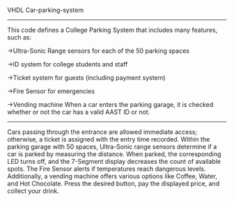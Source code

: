 VHDL Car-parking-system

--------------------------------------------------------------------------------------------------------------------------------------------------------------------------------------


This code defines a College Parking System that includes many features, such as:

->Ultra-Sonic Range sensors for each of the 50 parking spaces	

->ID system for college students and staff

->Ticket system for guests (including payment system)

->Fire Sensor for emergencies

->Vending machine When a car enters the parking garage, it is checked whether or not the car has a valid AAST ID or not.

--------------------------------------------------------------------------------------------------------------------------------------------------------------------------------------

Cars passing through the entrance are allowed immediate access; otherwise, a ticket is assigned with the entry time recorded. Within the parking garage with 50 spaces, Ultra-Sonic range sensors determine if a car is parked by measuring the distance. When parked, the corresponding LED turns off, and the 7-Segment display decreases the count of available spots. The Fire Sensor alerts if temperatures reach dangerous levels. Additionally, a vending machine offers various options like Coffee, Water, and Hot Chocolate. Press the desired button, pay the displayed price, and collect your drink.
